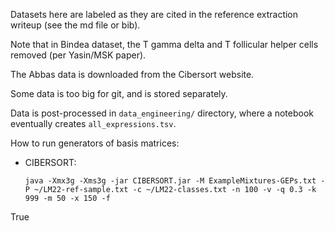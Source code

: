 Datasets here are labeled as they are cited in the reference extraction writeup (see the md file or bib).

Note that in Bindea dataset, the T gamma delta and T follicular helper cells removed (per Yasin/MSK paper).

The Abbas data is downloaded from the Cibersort website.

Some data is too big for git, and is stored separately.

Data is post-processed in `data_engineering/` directory, where a notebook eventually creates `all_expressions.tsv`.

How to run generators of basis matrices:

* CIBERSORT:
  ```
  java -Xmx3g -Xms3g -jar CIBERSORT.jar -M ExampleMixtures-GEPs.txt -P ~/LM22-ref-sample.txt -c ~/LM22-classes.txt -n 100 -v -q 0.3 -k 999 -m 50 -x 150 -f
True
   ```
